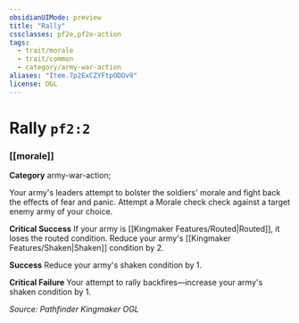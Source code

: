 ```yaml
---
obsidianUIMode: preview
title: "Rally"
cssclasses: pf2e,pf2e-action
tags:
  - trait/morale
  - trait/common
  - category/army-war-action
aliases: "Item.7p2ExCZYFtpODOv9"
license: OGL
---
```

# Rally `pf2:2`

### [[morale]]

**Category** army-war-action; 




Your army's leaders attempt to bolster the soldiers' morale and fight back the effects of fear and panic. Attempt a Morale check check against a target enemy army of your choice.

**Critical Success** If your army is [[Kingmaker Features/Routed|Routed]], it loses the routed condition. Reduce your army's [[Kingmaker Features/Shaken|Shaken]] condition by 2.

**Success** Reduce your army's shaken condition by 1.

**Critical Failure** Your attempt to rally backfires—increase your army's shaken condition by 1.

*Source: Pathfinder Kingmaker*
*OGL*